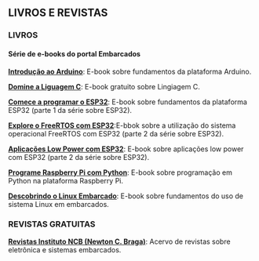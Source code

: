 ##  LIVROS E REVISTAS


### LIVROS

#### Série de e-books do portal Embarcados

[**Introdução ao Arduino**](https://embarcados.com.br/e-books/e-book-introducao-ao-arduino/): E-book sobre fundamentos da plataforma Arduino.

[**Domine a Liguagem C**](https://embarcados.com.br/e-books/e-book-domine-a-linguagem-c/): E-book gratuito sobre Lingiagem C.

[**Comece a programar o ESP32**](https://embarcados.com.br/e-books/e-book-colecao-esp32-parte-1/): E-book sobre fundamentos da plataforma ESP32 (parte 1 da série sobre ESP32).

[**Explore o FreeRTOS com ESP32**](https://embarcados.com.br/e-books/e-book-colecao-esp32-parte-2/):E-bbok sobre a utilização do sistema operacional FreeRTOS com ESP32 (parte 2 da série sobre ESP32).

[**Aplicações Low Power com ESP32**](https://embarcados.com.br/e-books/e-book-colecao-esp32-parte-3/): E-book sobre aplicações low power com ESP32 (parte 2 da série sobre ESP32).

[**Programe Raspberry Pi com Python**](https://embarcados.com.br/e-books/e-book-programe-raspberry-pi-com-python/): E-book sobre programação em Python na plataforma Raspberry Pi.

[**Descobrindo o Linux Embarcado**](https://embarcados.com.br/e-books/e-book-descobrindo-o-linux-embarcado/): E-book sobre fundamentos do uso de sistema Linux em embarcados.

### REVISTAS GRATUITAS

[**Revistas Instituto NCB (Newton C. Braga)**](https://www.newtoncbraga.com.br/index.php/revista-incb-eletronica.html): Acervo de revistas sobre eletrônica e sistemas embarcados.
